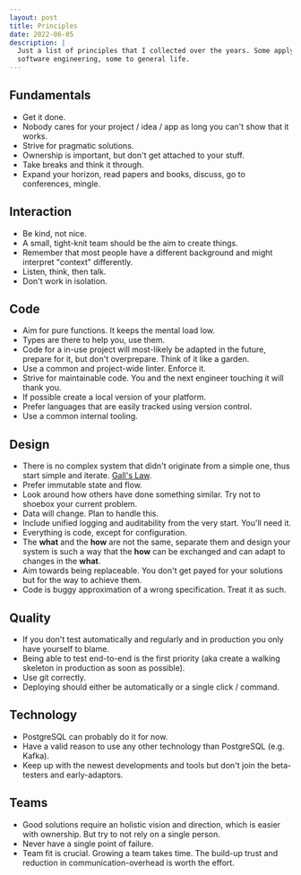 ```yaml
---
layout: post
title: Principles
date: 2022-06-05
description: |
  Just a list of principles that I collected over the years. Some apply to programming, some to
  software engineering, some to general life.
---
```


## Fundamentals


- Get it done.
- Nobody cares for your project / idea / app as long you can't show that it works.
- Strive for pragmatic solutions.
- Ownership is important, but don't get attached to your stuff.
- Take breaks and think it through.
- Expand your horizon, read papers and books, discuss, go to conferences, mingle.

## Interaction

- Be kind, not nice.
- A small, tight-knit team should be the aim to create things.
- Remember that most people have a different background and might interpret "context" differently.
- Listen, think, then talk.
- Don't work in isolation.

## Code

- Aim for pure functions. It keeps the mental load low.
- Types are there to help you, use them.
- Code for a in-use project will most-likely be adapted in the future, prepare for it, but don't
    overprepare. Think of it like a garden.
- Use a common and project-wide linter. Enforce it.
- Strive for maintainable code. You and the next engineer touching it will thank you.
- If possible create a local version of your platform.
- Prefer languages that are easily tracked using version control.
- Use a common internal tooling.

## Design

- There is no complex system that didn't originate from a simple one, thus start simple and iterate.
  [Gall's Law](https://en.wikipedia.org/wiki/John_Gall_(author)#Gall's_law).
- Prefer immutable state and flow.
- Look around how others have done something similar. Try not to shoebox your current problem.
- Data will change. Plan to handle this.
- Include unified logging and auditability from the very start. You'll need it.
- Everything is code, except for configuration.
- The **what** and the **how** are not the same, separate them and design your system is such a way
    that the **how** can be exchanged and can adapt to changes in the **what**.
- Aim towards being replaceable. You don't get payed for your solutions but for the way to achieve
    them.
- Code is buggy approximation of a wrong specification. Treat it as such.

## Quality

- If you don't test automatically and regularly and in production you only have yourself to blame.
- Being able to test end-to-end is the first priority (aka create a walking skeleton in production
    as soon as possible).
- Use git correctly.
- Deploying should either be automatically or a single click / command.

## Technology

- PostgreSQL can probably do it for now.
- Have a valid reason to use any other technology than PostgreSQL (e.g. Kafka).
- Keep up with the newest developments and tools but don't join the beta-testers and early-adaptors.

## Teams

- Good solutions require an holistic vision and direction, which is easier with ownership. But try
    to not rely on a single person.
- Never have a single point of failure.
- Team fit is crucial. Growing a team takes time. The build-up trust and reduction in
    communication-overhead is worth the effort.

